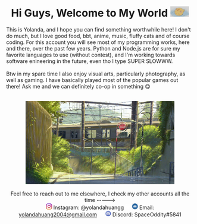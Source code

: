   <div align="center">

  <!-- Title -->
  
  <h1> Hi Guys, Welcome to My World <img src="https://github.com/yolandahuangg/yolandahuangg/blob/main/myCat.gif" width="50px"> </h1>
  </div>

  <!-- Info -->

  <div align="left">
  
  This is Yolanda, and I hope you can find something worthwhile here! I don't do much, but I love good food, bbt, anime, music, fluffy cats and of course coding. For this account you will see most of my programming works, here and there, over the past few years. Python and Node.js are for sure my favorite languages to use (without contest), and I'm working towards software enineering in the future, even tho I type SUPER SLOWWW. <br><br>
  Btw in my spare time I also enjoy visual arts, particularly photography, as well as gaming. I have basically played most of the popular games out there! Ask me and we can definitely co-op in something 😋 <br><br>
  
  <div align="center" width="50">
  
  <img src="https://github.com/yolandahuangg/yolandahuangg/blob/main/train.gif" width="400px"> </hl>

  <!-- Contacts -->
  
  <div align="center">
  
  Feel free to reach out to me elsewhere, I check my other accounts all the time -----> <br>
  <img src="https://github.com/yolandahuangg/yolandahuangg/blob/main/ig.png" width="16px"> Instagram: @yolandahuangg 
  <img src="https://github.com/yolandahuangg/yolandahuangg/blob/main/blank.png" width="14px">
  <img src="https://github.com/yolandahuangg/yolandahuangg/blob/main/email.png" width="16px"> Email: yolandahuang2004@gmail.com 
  <img src="https://github.com/yolandahuangg/yolandahuangg/blob/main/blank.png" width="14px">
  <img src="https://github.com/yolandahuangg/yolandahuangg/blob/main/discord.png" width="16px"> Discord: SpaceOddity#5841 
